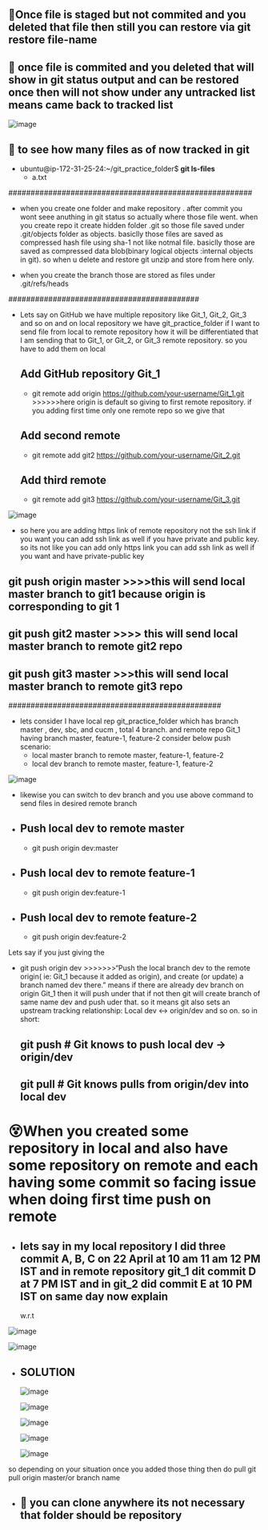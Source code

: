 ## 🚀Once file is staged but not commited and  you deleted that file then still you can restore via git restore file-name
## 🚀 once file is commited and you deleted that will show in git status output and can be restored once then will not show under any untracked list means came back to tracked list

![image](https://github.com/user-attachments/assets/a755d985-05ad-4d74-80af-758d6967ddc2)

## 🚀 to see how many files as of now tracked in git

- ubuntu@ip-172-31-25-24:~/git_practice_folder$ **git ls-files**
   - a.txt


#######################################################
- when you create one folder and make repository . after commit you wont seee anuthing in git status so actually where those file went. when you create repo it create hidden folder .git
  so those file saved under .git/objects folder as objects. basiclly those files are saved as compressed hash file using sha-1 not like notmal file. basiclly those are saved as compressed data blob(binary logical objects 
  :internal objects in git). so when u delete and restore git unzip and store from here only.

- when you create the branch those are stored as files under .git/refs/heads


###########################################

- Lets say on GitHub we have multiple repository like Git_1, Git_2, Git_3 and so on and on local repository we have git_practice_folder if I want to send file from local to remote repository how it will be differentiated 
  that I am sending that to Git_1, or Git_2, or Git_3 remote repository. so you have to add them on local

   ## Add GitHub repository Git_1
   - git remote add origin https://github.com/your-username/Git_1.git >>>>>>here origin is default so giving to first remote repository. if you adding first time only one remote repo so we give that 

   ## Add second remote
   - git remote add git2 https://github.com/your-username/Git_2.git

   ## Add third remote
   - git remote add git3 https://github.com/your-username/Git_3.git
 
![image](https://github.com/user-attachments/assets/f746e9af-b573-45d9-93b7-5567719b581d)


- so here you are adding https link of remote repository not the ssh link if you want you can add ssh link as well if you have private and public key. so its not like you can add only https link you can add ssh
   link as well if you want and have private-public key

## git push origin master >>>>this will send local master branch to git1 because origin is corresponding to git 1

## git push git2 master >>>> this will send local master branch to remote git2 repo 

## git push git3 master >>>this will send local master branch to remote git3 repo 



################################################

- lets consider I have local rep git_practice_folder which has branch master , dev, sbc, and cucm , total 4 branch. and remote repo Git_1 having branch master, feature-1, feature-2
  consider below push scenario:
  - local master branch to remote master, feature-1, feature-2
  - local dev branch to remote master, feature-1, feature-2

![image](https://github.com/user-attachments/assets/36cc84e8-064c-411b-813c-9e250eaf9fa7)


- likewise you can switch to dev branch and you use above command to send files in desired remote branch

 - ## Push local dev to remote master
   - git push origin dev:master

-  ## Push local dev to remote feature-1
   - git push origin dev:feature-1

-  ## Push local dev to remote feature-2
   - git push origin dev:feature-2
 

Lets say if you just giving the 
  - git push origin dev  >>>>>>>“Push the local branch dev to the remote origin( ie: Git_1 because it added as origin), and create (or update) a branch named dev there.” means if there are already dev branch on origin Git_1
    then it will push under that if not then git will create branch of same name dev and push uder that. so it means  git also sets an upstream tracking relationship: Local dev ↔ origin/dev and so on.
    so in short:
    
    ## git push       # Git knows to push local dev → origin/dev
    ## git pull       # Git knows pulls from origin/dev into local dev



# 😵When you created some repository in local and also have some repository on remote  and each having some commit so facing issue when doing first time push on remote
 - ## lets say in my local repository I did three commit A, B, C on 22 April at 10 am 11 am 12 PM IST and in remote repository git_1 dit commit D at 7 PM IST and in git_2 did commit E at 10 PM IST on same day now explain 
      w.r.t

  ![image](https://github.com/user-attachments/assets/2a7e4593-5dac-4e72-ab27-ce95c6e1c384)

  ![image](https://github.com/user-attachments/assets/7d41e614-4d43-449a-8eee-c0194d6c5069)

  - ## SOLUTION

    ![image](https://github.com/user-attachments/assets/536d12c8-d221-44ee-8d98-dfa44d6a74a7)

    ![image](https://github.com/user-attachments/assets/b5645115-7a8d-4baf-ac4b-ae4f2db5b6af)

    ![image](https://github.com/user-attachments/assets/6b82baf7-8e87-4d29-a157-ffd48b897f74)

    ![image](https://github.com/user-attachments/assets/2d7a8a96-d052-42c7-9ab9-c76342ecec58)

    ![image](https://github.com/user-attachments/assets/8ef0c590-61e7-429d-88d1-321c679bf40a)




so depending on your situation once you added those thing then do pull git pull origin master/or branch name 


- ## 💭 you can clone anywhere its not necessary that folder should be repository

  


   
